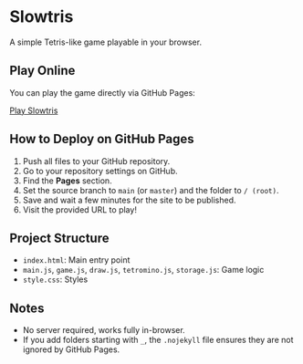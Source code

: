 # Slowtris

A simple Tetris-like game playable in your browser.

## Play Online

You can play the game directly via GitHub Pages:

[Play Slowtris](https://emulvey.github.io/Slowtris/)

## How to Deploy on GitHub Pages

1. Push all files to your GitHub repository.
2. Go to your repository settings on GitHub.
3. Find the **Pages** section.
4. Set the source branch to `main` (or `master`) and the folder to `/ (root)`.
5. Save and wait a few minutes for the site to be published.
6. Visit the provided URL to play!

## Project Structure
- `index.html`: Main entry point
- `main.js`, `game.js`, `draw.js`, `tetromino.js`, `storage.js`: Game logic
- `style.css`: Styles

## Notes
- No server required, works fully in-browser.
- If you add folders starting with `_`, the `.nojekyll` file ensures they are not ignored by GitHub Pages.

